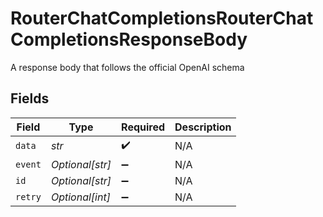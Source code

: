 # RouterChatCompletionsRouterChatCompletionsResponseBody

A response body that follows the official OpenAI schema


## Fields

| Field              | Type               | Required           | Description        |
| ------------------ | ------------------ | ------------------ | ------------------ |
| `data`             | *str*              | :heavy_check_mark: | N/A                |
| `event`            | *Optional[str]*    | :heavy_minus_sign: | N/A                |
| `id`               | *Optional[str]*    | :heavy_minus_sign: | N/A                |
| `retry`            | *Optional[int]*    | :heavy_minus_sign: | N/A                |